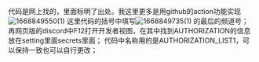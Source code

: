 代码是网上找的，里面标明了出处。我这里更多是用github的action功能实现
![1668849550(1)](https://user-images.githubusercontent.com/58351205/202844025-675cbaad-31f6-439b-8e3c-e4a13987d7a1.png)
这里代码的括号中填写![1668849735(1)](https://user-images.githubusercontent.com/58351205/202844124-76d54536-5321-4f34-b1e9-37baa996a17a.png)
的最后的频道号；
再网页版的discord中F12打开开发者视图，在其中找到AUTHORIZATION的信息 放在setting里面secrets里面；
代码中名称用的是AUTHORIZATION_LIST1，可以保持一致也可以自行更改；
